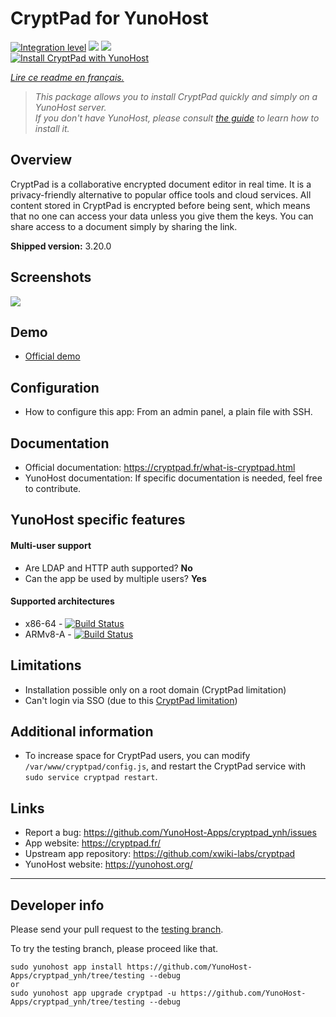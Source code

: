 # CryptPad for YunoHost

[![Integration level](https://dash.yunohost.org/integration/cryptpad.svg)](https://dash.yunohost.org/appci/app/cryptpad) ![](https://ci-apps.yunohost.org/ci/badges/cryptpad.status.svg) ![](https://ci-apps.yunohost.org/ci/badges/cryptpad.maintain.svg)  
[![Install CryptPad with YunoHost](https://install-app.yunohost.org/install-with-yunohost.png)](https://install-app.yunohost.org/?app=cryptpad)

*[Lire ce readme en français.](./README_fr.md)*

> *This package allows you to install CryptPad quickly and simply on a YunoHost server.  
If you don't have YunoHost, please consult [the guide](https://yunohost.org/#/install) to learn how to install it.*

## Overview
CryptPad is a collaborative encrypted document editor in real time. It is a privacy-friendly alternative to popular office tools and cloud services. All content stored in CryptPad is encrypted before being sent, which means that no one can access your data unless you give them the keys. You can share access to a document simply by sharing the link.

**Shipped version:** 3.20.0

## Screenshots

![](https://github.com/xwiki-labs/cryptpad/raw/master/screenshot.png)

## Demo

* [Official demo](https://cryptpad.fr/)

## Configuration

* How to configure this app: From an admin panel, a plain file with SSH.

## Documentation

* Official documentation: https://cryptpad.fr/what-is-cryptpad.html
* YunoHost documentation: If specific documentation is needed, feel free to contribute.

## YunoHost specific features

#### Multi-user support

* Are LDAP and HTTP auth supported? **No**
* Can the app be used by multiple users? **Yes**

#### Supported architectures

* x86-64 - [![Build Status](https://ci-apps.yunohost.org/ci/logs/cryptpad%20%28Apps%29.svg)](https://ci-apps.yunohost.org/ci/apps/cryptpad/)
* ARMv8-A - [![Build Status](https://ci-apps-arm.yunohost.org/ci/logs/cryptpad%20%28Apps%29.svg)](https://ci-apps-arm.yunohost.org/ci/apps/cryptpad/)

## Limitations

* Installation possible only on a root domain (CryptPad limitation)
* Can't login via SSO (due to this [CryptPad limitation](https://github.com/xwiki-labs/cryptpad/issues/116))

## Additional information

* To increase space for CryptPad users, you can modify `/var/www/cryptpad/config.js`, and restart the CryptPad service with `sudo service cryptpad restart`.

## Links

 * Report a bug: https://github.com/YunoHost-Apps/cryptpad_ynh/issues
 * App website: https://cryptpad.fr/
 * Upstream app repository: https://github.com/xwiki-labs/cryptpad
 * YunoHost website: https://yunohost.org/

---

Developer info
----------------

Please send your pull request to the [testing branch](https://github.com/YunoHost-Apps/cryptpad_ynh/tree/testing).

To try the testing branch, please proceed like that.
```
sudo yunohost app install https://github.com/YunoHost-Apps/cryptpad_ynh/tree/testing --debug
or
sudo yunohost app upgrade cryptpad -u https://github.com/YunoHost-Apps/cryptpad_ynh/tree/testing --debug
```
